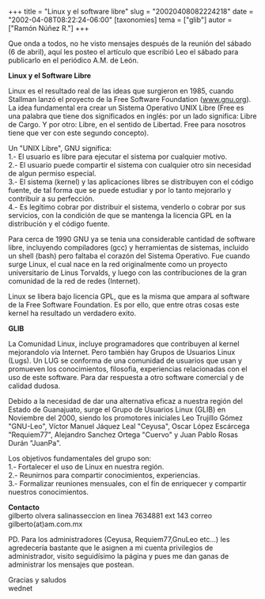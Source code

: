 +++
title = "Linux y el software libre"
slug = "20020408082224218"
date = "2002-04-08T08:22:24-06:00"
[taxonomies]
tema = ["glib"]
autor = ["Ramón Núñez R."]
+++

Que onda a todos, no he visto mensajes después de la reunión del sábado
(6 de abril), aquí les posteo el artículo que escribió Leo el sábado
para publicarlo en el periódico A.M. de León.

<!-- more -->
  
  
**Linux y el Software Libre**  
  
Linux es el resultado real de las ideas que surgieron en 1985, cuando
Stallman lanzó el proyecto de la Free Software Foundation (www.gnu.org).
La idea fundamental era crear un Sistema Operativo UNIX Libre (Free es
una palabra que tiene dos significados en inglés: por un lado significa:
Libre de Cargo. Y por otro: Libre, en el sentido de Libertad. Free para
nosotros tiene que ver con este segundo concepto).  
  
Un "UNIX Libre", GNU significa:  
1.- El usuario es libre para ejecutar el sistema por cualquier motivo.  
2.- El usuario puede compartir el sistema con cualquier otro sin
necesidad de algun permiso especial.  
3.- El sistema (kernel) y las aplicaciones libres se distribuyen con el
código fuente, de tal forma que se puede estudiar y por lo tanto
mejorarlo y contribuir a su perfección.  
4.- Es legítimo cobrar por distribuir el sistema, venderlo o cobrar por
sus servicios, con la condición de que se mantenga la licencia GPL en la
distribución y el código fuente.  
  
Para cerca de 1990 GNU ya se tenia una considerable cantidad de software
libre, incluyendo compiladores (gcc) y herramientas de sistemas,
incluido un shell (bash) pero faltaba el corazón del Sistema Operativo.
Fue cuando surge Linux, el cual nace en la red originalmente como un
proyecto universitario de Linus Torvalds, y luego con las contribuciones
de la gran comunidad de la red de redes (Internet).  
  
Linux se libera bajo licencia GPL, que es la misma que ampara al
software de la Free Software Foundation. Es por ello, que entre otras
cosas este kernel ha resultado un verdadero exito.  
  
**GLIB**  
  
La Comunidad Linux, incluye programadores que contribuyen al kernel
mejorandolo via Internet. Pero también hay Grupos de Usuarios Linux
(Lugs). Un LUG se conforma de una comunidad de usuarios que usan y
promueven los conocimientos, filosofia, experiencias relacionadas con el
uso de este software. Para dar respuesta a otro software comercial y de
calidad dudosa.  
  
Debido a la necesidad de dar una alternativa eficaz a nuestra región del
Estado de Guanajuato, surge el Grupo de Usuarios Linux (GLIB) en
Noviembre del 2000, siendo los promotores iniciales Leo Trujillo Gómez
"GNU-Leo", Víctor Manuel Jáquez Leal "Ceyusa", Oscar López Escárcega
"Requiem77", Alejandro Sanchez Ortega "Cuervo" y Juan Pablo Rosas Durán
"JuanPa".  
  
Los objetivos fundamentales del grupo son:  
1.- Fortalecer el uso de Linux en nuestra región.  
2.- Reunirnos para compartir conocimientos, experiencias.  
3.- Formalizar reuniones mensuales, con el fín de enriquecer y compartir
nuestros conocimientos.  
  
  
**Contacto**  
gilberto olvera salinasseccion en linea 7634881 ext 143 correo
gilberto(at)am.com.mx  
  
  
PD. Para los administradores (Ceyusa, Requiem77,GnuLeo etc...) les
agredecería bastante que le asignen a mi cuenta privilegios de
administrador, visito seguidísimo la página y pues me dan ganas de
administrar los mensajes que postean.  
  
Gracias y saludos  
wednet

